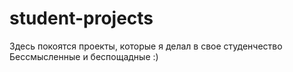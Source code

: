 # student-projects

Здесь покоятся проекты, которые я делал в свое студенчество 
Бессмысленные и беспощадные :) 
